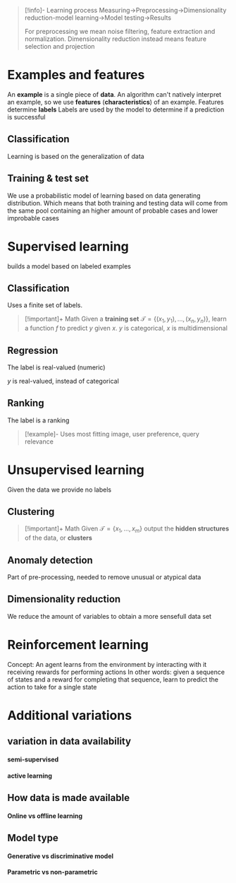 
> [!info]-  Learning process
>Measuring->Preprocessing->Dimensionality reduction-model learning->Model testing->Results
>
> For preprocessing we mean noise filtering, feature extraction and normalization. Dimensionality reduction instead means feature selection and projection

# Examples and features
An **example** is a single piece of **data**. An algorithm can't natively interpret an example, so we use **features** (**characteristics**) of an example. Features determine **labels**
Labels are used by the model to determine if a prediction is successful

## Classification
Learning is based on the generalization of data

## Training & test set
We use a probabilistic model of learning based on data generating distribution. Which means that both training and testing data will come from the same pool containing an higher amount of probable cases and lower improbable cases

# Supervised learning
builds a model based on labeled examples
## Classification
Uses a finite set of labels. 

> [!important]+ Math
> Given a **training set** $\mathcal{T}=\{(x_1,y_1),...,(x_n,y_n)\}$, learn a function $f$ to predict $y$ given $x$. $y$ is categorical, $x$ is multidimensional

## Regression
The label is real-valued (numeric)

$y$ is real-valued, instead of categorical

## Ranking
The label is a ranking

> [!example]- Uses
> most fitting image, user preference, query relevance


# Unsupervised learning
Given the data we provide no labels

## Clustering

> [!important]+ Math
> Given $\mathcal{T}=\{x_1,...,x_m\}$ output the **hidden structures** of the data, or **clusters**

## Anomaly detection
Part of pre-processing, needed to remove unusual or atypical data

## Dimensionality reduction
We reduce the amount of variables to obtain a more sensefull data set

# Reinforcement learning
Concept: An agent learns from the environment by interacting with it receiving rewards for performing actions
In other words: given a sequence of states and a reward for completing that sequence, learn to predict the action to take for a single state

# Additional variations
## variation in data availability
#### semi-supervised
#### active learning
## How data is made available
#### Online vs offline learning
## Model type
#### Generative vs discriminative model
#### Parametric vs non-parametric

